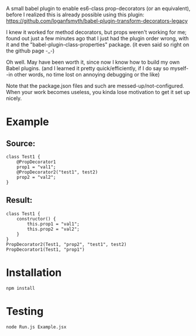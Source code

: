A small babel plugin to enable es6-class prop-decorators (or an equivalent), before I realized this is already possible using this plugin: https://github.com/loganfsmyth/babel-plugin-transform-decorators-legacy

I knew it worked for method decorators, but props weren't working for me; found out just a few minutes ago that I just had the plugin order wrong, with it and the "babel-plugin-class-properties" package. (it even said so right on the github page -_-)

Oh well. May have been worth it, since now I know how to build my own Babel plugins. (and I learned it pretty quick/efficiently, if I do say so myself--in other words, no time lost on annoying debugging or the like)

Note that the package.json files and such are messed-up/not-configured. When your work becomes useless, you kinda lose motivation to get it set up nicely.

Example
==========
Source:
----------
```
class Test1 {
	@PropDecorator1
	prop1 = "val1";
	@PropDecorator2("test1", test2)
	prop2 = "val2";
}
```

Result:
----------
```
class Test1 {
	constructor() {
		this.prop1 = "val1";
		this.prop2 = "val2";
	}
}
PropDecorator2(Test1, "prop2", "test1", test2)
PropDecorator1(Test1, "prop1")
```

Installation
==========
```
npm install
```

Testing
==========
```
node Run.js Example.jsx
```